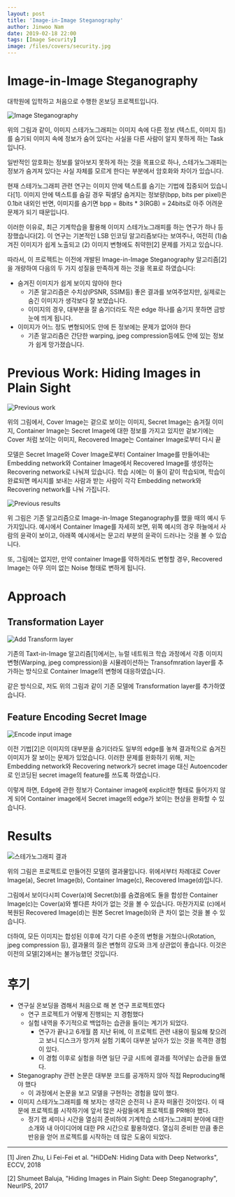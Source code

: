 ```yaml
---
layout: post
title: 'Image-in-Image Steganography'
author: Jinwoo Nam
date: 2019-02-18 22:00
tags: [Image Security]
image: /files/covers/security.jpg
---
```


# Image-in-Image Steganography

대학원에 입학하고 처음으로 수행한 온보딩 프로젝트입니다.

![Image Steganography](/files/images/steganography/concept.jpg)

위의 그림과 같이, 이미지 스테가노그래피는 이미지 속에 다른 정보 (텍스트, 이미지 등)를 숨기되 이미지 속에 정보가 숨어 있다는 사실을 다른 사람이 알지 못하게 하는 Task입니다.

일반적인 암호화는 정보를 알아보지 못하게 하는 것을 목표으로 하나, 스테가노그래피는 정보가 숨겨져 있다는 사실 자체를 모르게 한다는 부분에서 암호화와 차이가 있습니다.

현재 스테가노그래피 관련 연구는 이미지 안에 텍스트를 숨기는 기법에 집중되어 있습니다[1]. 이미지 안에 텍스트를 숨길 경우 픽셀당 숨겨지는 정보량(bpp, bits per pixel)은 0.1bit 내외인 반면, 이미지를 숨기면 bpp = 8bits \* 3(RGB) = 24bits로 아주 어려운 문제가 되기 때문입니다.

이러한 이유로, 최근 기계학습을 활용해 이미지 스테가노그래피를 하는 연구가 하나 등장했습니다[2]. 이 연구는 기본적인 LSB 인코딩 알고리즘보다는 보여주나, 여전히 (1)숨겨진 이미지가 쉽게 노출되고 (2) 이미지 변형에도 취약한[2] 문제를 가지고 있습니다.

따라서, 이 프로젝트는 이전에 개발된 Image-in-Image Steganography 알고리즘[2]을 개량하여 다음의 두 가지 성질을 만족하게 하는 것을 목표로 하였습니다:
* 숨겨진 이미지가 쉽게 보이지 않아야 한다
    * 기존 알고리즘은 수치상(PSNR, SSIM등) 좋은 결과를 보여주었지만, 실제로는 숨긴 이미지가 생각보다 잘 보였습니다.
    * 이미지의 경우, 대부분을 잘 숨기더라도 작은 edge 하나를 숨기지 못하면 금방 눈에 띄게 됩니다.
* 이미지가 어느 정도 변형되어도 안에 든 정보에는 문제가 없어야 한다
    * 기존 알고리즘은 간단한 warping, jpeg compression등에도 안에 있는 정보가 쉽게 망가졌습니다.


# Previous Work: Hiding Images in Plain Sight

![Previous work](/files/images/steganography/prevwork.jpg)

위의 그림에서, Cover Image는 겉으로 보이는 이미지, Secret Image는 숨겨질 이미지, Container Image는 Secret Image에 대한 정보를 가지고 있지만 겉보기에는 Cover 처럼 보이는 이미지, Recovered Image는 Container Image로부터 다시 끝

모델은 Secret Image와 Cover Image로부터 Container Image를 만들어내는 Embedding network와 Container Image에서 Recovered Image를 생성하는 Recovering network로 나눠져 있습니다. 학습 시에는 이 둘이 같이 학습되며, 학습이 완료되면 메시지를 보내는 사람과 받는 사람이 각각 Embedding network와 Recovering network를 나눠 가집니다.

![Previous results](/files/images/steganography/prevresults.jpg)

위 그림은 기존 알고리즘으로 Image-in-Image Steganography를 했을 때의 예시 두 가지입니다. 예시에서 Container Image를 자세히 보면, 위쪽 예시의 경우 하늘에서 사람의 윤곽이 보이고, 아래쪽 예시에서는 문고리 부분의 윤곽이 드러나는 것을 볼 수 있습니다.

또, 그림에는 없지만, 만약 container Image를 약하게라도 변형할 경우, Recovered Image는 아무 의미 없는 Noise 형태로 변하게 됩니다.


# Approach

## Transformation Layer

![Add Transform layer](/files/images/steganography/addtrans.jpg)

기존의 Taxt-in-Image 알고리즘[1]에서는, 뉴럴 네트워크 학습 과정에서 각종 이미지 변형(Warping, jpeg compression)을 시뮬레이션하는 Transofmration layer를 추가하는 방식으로 Container Image의 변형에 대응하였습니다.

같은 방식으로, 저도 위의 그림과 같이 기존 모델에 Transformation layer를 추가하였습니다.

## Feature Encoding Secret Image

![Encode input image](/files/images/steganography/addcode.jpg)

이전 기법[2]은 이미지의 대부분을 숨기더라도 일부의 edge를 놓쳐 결과적으로 숨겨진 이미지가 잘 보이는 문제가 있었습니다. 이러한 문제를 완화하기 위해, 저는 Embedding network와 Recovering network가 secret image 대신 Autoencoder로 인코딩된 secret image의 feature를 쓰도록 하였습니다. 

이렇게 하면, Edge에 관한 정보가 Container image에 explicit한 형태로 들어가지 않게 되어 Container image에서 Secret image의 edge가 보이는 현상을 완화할 수 있습니다.

# Results

![스테가노그래피 결과](/files/images/steganography/results.jpg)

위의 그림은 프로젝트로 만들어진 모델의 결과물입니다. 위에서부터 차례대로 Cover Image(a), Secret Image(b), Container Image(c), Recovered Image(d)입니다. 

그림에서 보이다시피 Cover(a)에 Secret(b)를 숨겼음에도 둘을 합성한 Container Image(c)는 Cover(a)와 별다른 차이가 없는 것을 볼 수 있습니다. 마찬가지로 (c)에서 복원된 Recovered Image(d)는 원본 Secret Image(b)와 큰 차이 없는 것을 볼 수 있습니다. 

더하여, 모든 이미지는 합성된 이후에 각기 다른 수준의 변형을 거쳤으나(Rotation, jpeg compression 등), 결과물의 질은 변형의 강도와 크게 상관없이 좋습니다. 이것은 이전의 모델[2]에서는 불가능했던 것입니다.


# 후기

* 연구실 온보딩을 겸해서 처음으로 해 본 연구 프로젝트였다
    * 연구 프로젝트가 어떻게 진행되는 지 경험했다
    * 실험 내역을 주기적으로 백업하는 습관을 들이는 계기가 되었다.
        * 연구가 끝나고 6개월 쯤 지난 뒤에, 이 프로젝트 관련 내용이 필요해 찾으려고 보니 디스크가 망가져 실험 기록이 대부분 날아가 있는 것을 목격한 경험이 있다.
        * 이 경험 이후로 실험을 하면 일단 구글 시트에 결과를 적어넣는 습관을 들였다.
* Steganography 관련 논문은 대부분 코드를 공개하지 않아 직접 Reproducing해야 했다
    * 이 과정에서 논문을 보고 모델을 구현하는 경험을 많이 했다.
* 이미지 스테가노그래피를 해 보자는 생각은 순전히 나 혼자 떠올린 것이었다. 이 때문에 프로젝트를 시작하기에 앞서 많은 사람들에게 프로젝트를 PR해야 했다.
    * 정기 랩 세미나 시간을 열심히 준비하여 기계학습 스테가노그래피 분야에 대한 소개와 내 아이디어에 대한 PR 시간으로 활용하였다. 열심히 준비한 만큼 좋은 반응을 얻어 프로젝트를 시작하는 데 많은 도움이 되었다.



----

[1] Jiren Zhu, Li Fei-Fei et al. "HiDDeN: Hiding Data with Deep Networks", ECCV, 2018

[2] Shumeet Baluja, "Hiding Images in Plain Sight: Deep Steganography", NeurIPS, 2017